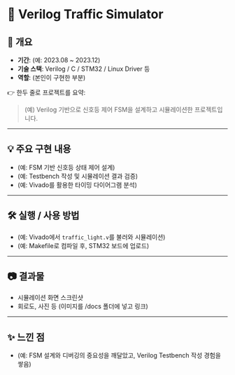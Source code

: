 # 📌 Verilog Traffic Simulator


## 📖 개요
- **기간**: (예: 2023.08 ~ 2023.12)
- **기술 스택**: Verilog / C / STM32 / Linux Driver 등
- **역할**: (본인이 구현한 부분)

👉 한두 줄로 프로젝트를 요약:
> (예) Verilog 기반으로 신호등 제어 FSM을 설계하고 시뮬레이션한 프로젝트입니다.

---

## 💡 주요 구현 내용
- (예: FSM 기반 신호등 상태 제어 설계)
- (예: Testbench 작성 및 시뮬레이션 결과 검증)
- (예: Vivado를 활용한 타이밍 다이어그램 분석)

---

## 🛠 실행 / 사용 방법
- (예: Vivado에서 `traffic_light.v`를 불러와 시뮬레이션)
- (예: Makefile로 컴파일 후, STM32 보드에 업로드)

---

## 📷 결과물
- 시뮬레이션 화면 스크린샷
- 회로도, 사진 등 (이미지를 /docs 폴더에 넣고 링크)

---

## ✨ 느낀 점
- (예: FSM 설계와 디버깅의 중요성을 깨달았고, Verilog Testbench 작성 경험을 쌓음)

